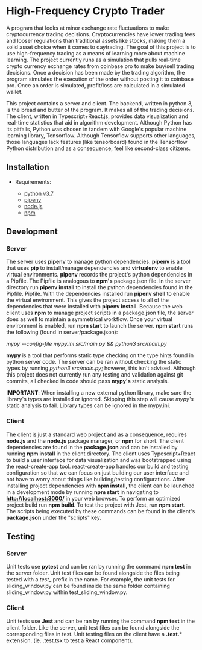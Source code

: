 # High-Frequency Crypto Trader

A program that looks at minor exchange rate fluctuations to make cryptocurrency trading decisions. Cryptocurrencies have lower trading fees and looser regulations than traditional assets like stocks, making them a solid asset choice when it comes to daytrading. The goal of this project is to use high-frequency trading as a means of learning more about machine learning. The project currently runs as a simulation that pulls real-time crypto currency exchange rates from coinbase pro to make buy/sell trading decisions. Once a decision has been made by the trading algorithm, the program simulates the execution of the order without posting it to coinbase pro. Once an order is simulated, profit/loss are calculated in a simulated wallet.

This project contains a server and client. The backend, written in python 3, is the bread and butter of the program. It makes all of the trading decisions. The client, written in Typescript+React.js, provides data visualization and real-time statistics that aid in algorithm development. Although Python has its pitfalls, Python was chosen in tandem with Google's popular machine learning library, Tensorflow. Although Tensorflow supports other languages, those languages lack features (like tensorboard) found in the Tensorflow Python distribution and as a consequence, feel like second-class citizens.

## Installation

- Requirements:

  - [python v3.7](https://www.python.org/downloads/)
  - [pipenv](https://pipenv.readthedocs.io/en/latest/)
  - [node.js](https://nodejs.org/en/)
  - [npm](https://www.npmjs.com/get-npm)

## Development

### Server

The server uses **pipenv** to manage python dependencies. **pipenv** is a tool that uses **pip** to install/manage dependencies and **virtualenv** to enable virtual environments. **pipenv** records the project's python dependencies in a Pipfile. The Pipfile is analogous to **npm's** package.json file. In the server directory run **pipenv install** to install the python dependencies found in the Pipfile. Pipfile. With the dependencies installed run **pipenv shell** to enable the virtual environment. This gives the project access to all of the dependencies that were installed with **pipenv install**. Because the web client uses **npm** to manage project scripts in a package.json file, the server does as well to maintain a symmetrical workflow. Once your virtual environment is enabled, run **npm start** to launch the server. **npm start** runs the following (found in server/package.json):

_mypy --config-file mypy.ini src/main.py && python3 src/main.py_

**mypy** is a tool that performs static type checking on the type hints found in python server code. The server can be ran without checking the static types by running _python3 src/main.py_; however, this isn't advised. Although this project does not currently run any testing and validation against git commits, all checked in code should pass **mypy's** static analysis.

**IMPORTANT**: When installing a new external python library, make sure the library's types are installed or ignored. Skipping this step will cause _mypy's_ static analysis to fail. Library types can be ignored in the mypy.ini.

### Client

The client is just a standard web project and as a consequence, requires **node.js** and the **node.js** package manager, or **npm** for short. The client dependencies are found in the **package.json** and can be installed by running **npm install** in the client directory. The client uses Typescript+React to build a user interface for data visualization and was bootstrapped using the react-create-app tool. react-create-app handles our build and testing configuration so that we can focus on just building our user interface and not have to worry about things like building/testing configurations. After installing project dependencies with **npm install**, the client can be launched in a development mode by running **npm start** in navigating to **<http://localhost:3000/>** in your web browser. To perform an optimized project build run **npm build**.  To test the project with Jest, run **npm start**. The scripts being executed by these commands can be found in the client's **package.json** under the "scripts" key.

## Testing

### Server

Unit tests use **pytest** and can be ran by running the command **npm test** in the server folder. Unit test files can be found alongside the files being tested with a _test__ prefix in the name. For example, the unit tests for sliding_window.py can be found inside the same folder containing sliding_window.py within test_sliding_window.py.

### Client

Unit tests use **Jest** and can be ran by running the command **npm test** in the client folder. Like the server, unit test files can be found alongside the corresponding files in test. Unit testing files on the client have a **.test.*** extension. (ie. .test.tsx to test a React component).
